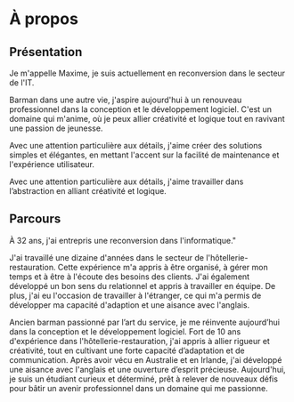 # À propos

## Présentation

Je m'appelle Maxime, je suis actuellement en reconversion dans le
secteur de l'IT.

Barman dans une autre vie, j'aspire aujourd'hui à un renouveau
professionnel dans la conception et le développement logiciel. C'est
un domaine qui m'anime, où je peux allier créativité et logique tout
en ravivant une passion de jeunesse.

Avec une attention particulière aux détails, j'aime créer des
solutions simples et élégantes, en mettant l'accent sur la facilité
de maintenance et l'expérience utilisateur.

Avec une attention particulière aux détails, j'aime travailler dans l’abstraction en alliant créativité et logique.

## Parcours

À 32 ans, j'ai entrepris une reconversion dans l'informatique."

J'ai travaillé une dizaine d'années dans le secteur de
l'hôtellerie-restauration. Cette expérience m'a appris à être
organisé, à gérer mon temps et à être à l'écoute des besoins des
clients. J'ai également développé un bon sens du relationnel et
appris à travailler en équipe. De plus, j'ai eu l'occasion de
travailler à l'étranger, ce qui m'a permis de développer ma capacité
d'adaption et une aisance avec l'anglais.

Ancien barman passionné par l’art du service, je me réinvente aujourd’hui dans la conception et le développement logiciel. Fort de 10 ans d'expérience dans l'hôtellerie-restauration, j'ai appris à allier rigueur et créativité, tout en cultivant une forte capacité d’adaptation et de communication. Après avoir vécu en Australie et en Irlande, j'ai développé une aisance avec l'anglais et une ouverture d’esprit précieuse. Aujourd'hui, je suis un étudiant curieux et déterminé, prêt à relever de nouveaux défis pour bâtir un avenir professionnel dans un domaine qui me passionne.
